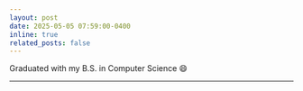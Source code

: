 ```yaml
---
layout: post
date: 2025-05-05 07:59:00-0400
inline: true
related_posts: false
---
```


Graduated with my B.S. in Computer Science :smile:

<!-- ---
layout: post
date: 2015-10-22 15:59:00-0400
inline: true
related_posts: false
---

A simple inline announcement. -->

---
